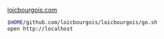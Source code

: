 [loicbourgois.com](https://loicbourgois.com)

```sh
$HOME/github.com/loicbourgois/loicbourgois/go.sh
open http://localhost
```
